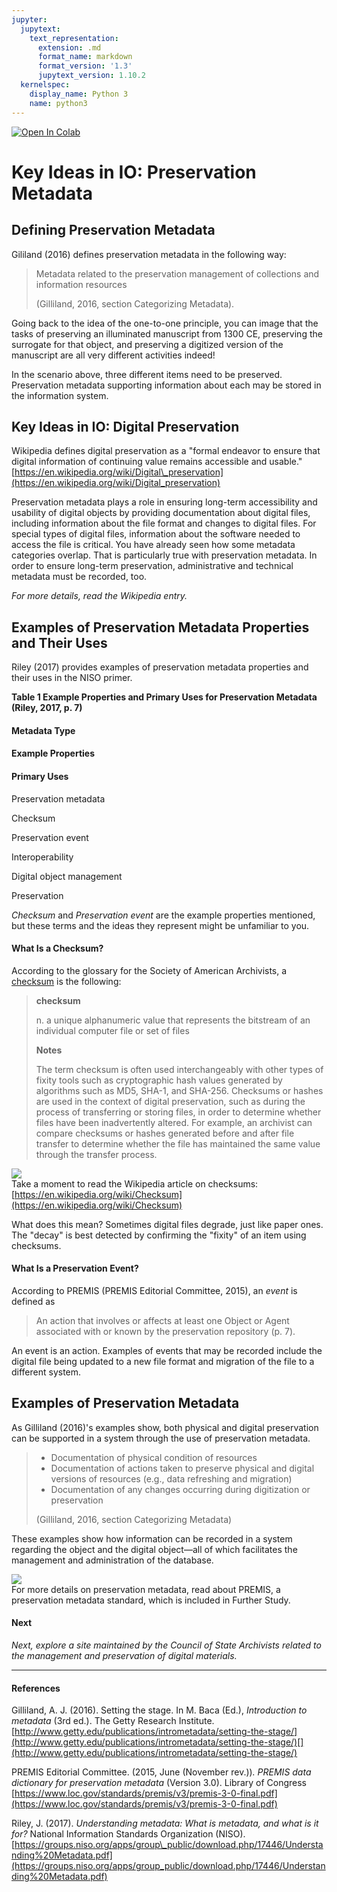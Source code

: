 ```yaml
---
jupyter:
  jupytext:
    text_representation:
      extension: .md
      format_name: markdown
      format_version: '1.3'
      jupytext_version: 1.10.2
  kernelspec:
    display_name: Python 3
    name: python3
---
```


<!-- #region id="view-in-github" colab_type="text" -->
<a href="https://colab.research.google.com/github/e3la/Organizing-Information-in-Information-Agencies/blob/master/mod7_g.ipynb" target="_parent"><img src="https://colab.research.google.com/assets/colab-badge.svg" alt="Open In Colab"/></a>
<!-- #endregion -->

<!-- #region id="PpyUkkHKVntb" -->
Key Ideas in IO: Preservation Metadata
======================================

**Defining Preservation Metadata**
----------------------------------

Gililand (2016) defines preservation metadata in the following way:

> Metadata related to the preservation management of collections and information resources
> 
> (Gilliland, 2016, section Categorizing Metadata).

Going back to the idea of the one-to-one principle, you can image that the tasks of preserving an illuminated manuscript from 1300 CE, preserving the surrogate for that object, and preserving a digitized version of the manuscript are all very different activities indeed! 

In the scenario above, three different items need to be preserved. Preservation metadata supporting information about each may be stored in the information system. 

**Key Ideas in IO: Digital Preservation**
-----------------------------------------

Wikipedia defines digital preservation as a "formal endeavor to ensure that digital information of continuing value remains accessible and usable." [https://en.wikipedia.org/wiki/Digital\_preservation](https://en.wikipedia.org/wiki/Digital_preservation)

Preservation metadata plays a role in ensuring long-term accessibility and usability of digital objects by providing documentation about digital files, including information about the file format and changes to digital files. For special types of digital files, information about the software needed to access the file is critical. You have already seen how some metadata categories overlap. That is particularly true with preservation metadata. In order to ensure long-term preservation, administrative and technical metadata must be recorded, too. 

_For more details, read the Wikipedia entry._

**Examples of Preservation Metadata Properties and Their Uses**
---------------------------------------------------------------

Riley (2017) provides examples of preservation metadata properties and their uses in the NISO primer. 

**Table 1 Example Properties and Primary Uses for Preservation Metadata** **(Riley, 2017, p. 7)**

#### **Metadata Type**

#### **Example Properties**

#### **Primary Uses**

Preservation metadata

Checksum

Preservation event

Interoperability

Digital object management

Preservation

_Checksum_ and _Preservation event_ are the example properties mentioned, but these terms and the ideas they represent might be unfamiliar to you. 

#### What Is a Checksum?

According to the glossary for the Society of American Archivists, a [checksum](https://dictionary.archivists.org/entry/checksum.html) is the following:

> **checksum**
> 
> n. a unique alphanumeric value that represents the bitstream of an individual computer file or set of files
> 
> **Notes**
> 
> The term checksum is often used interchangeably with other types of fixity tools such as cryptographic hash values generated by algorithms such as MD5, SHA-1, and SHA-256. Checksums or hashes are used in the context of digital preservation, such as during the process of transferring or storing files, in order to determine whether files have been inadvertently altered. For example, an archivist can compare checksums or hashes generated before and after file transfer to determine whether the file has maintained the same value through the transfer process.

![](https://missouri.instructure.com/courses/49361/files/8633278/download)  
Take a moment to read the Wikipedia article on checksums: [https://en.wikipedia.org/wiki/Checksum](https://en.wikipedia.org/wiki/Checksum)

What does this mean? Sometimes digital files degrade, just like paper ones. The "decay" is best detected by confirming the "fixity" of an item using checksums. 

#### What Is a Preservation Event?

According to PREMIS (PREMIS Editorial Committee, 2015), an _event_ is defined as

> An action that involves or affects at least one Object or Agent associated with or known by the preservation repository (p. 7).

An event is an action. Examples of events that may be recorded include the digital file being updated to a new file format and migration of the file to a different system.

**Examples of Preservation Metadata**
-------------------------------------

As Gilliland (2016)'s examples show, both physical and digital preservation can be supported in a system through the use of preservation metadata. 

> *   Documentation of physical condition of resources
> *   Documentation of actions taken to preserve physical and digital versions of resources (e.g., data refreshing and migration)
> *   Documentation of any changes occurring during digitization or preservation
> 
> (Gilliland, 2016, section Categorizing Metadata)

These examples show how information can be recorded in a system regarding the object and the digital object—all of which facilitates the management and administration of the database. 

![](https://missouri.instructure.com/courses/49361/files/8633278/download)  
For more details on preservation metadata, read about PREMIS, a preservation metadata standard, which is included in Further Study.

#### **Next**

_Next, explore a site maintained by the Council of State Archivists related to the management and preservation of digital materials._

* * *

#### References

Gilliland, A. J. (2016). Setting the stage. In M. Baca (Ed.), _Introduction to metadata_ (3rd ed.). The Getty Research Institute. [http://www.getty.edu/publications/intrometadata/setting-the-stage/](http://www.getty.edu/publications/intrometadata/setting-the-stage/)[](http://www.getty.edu/publications/intrometadata/setting-the-stage/)

PREMIS Editorial Committee. (2015, June (November rev.))_. PREMIS data dictionary for preservation metadata_ (Version 3.0). Library of Congress [https://www.loc.gov/standards/premis/v3/premis-3-0-final.pdf](https://www.loc.gov/standards/premis/v3/premis-3-0-final.pdf)

Riley, J. (2017). _Understanding metadata: What is metadata, and what is it for?_ National Information Standards Organization (NISO). [https://groups.niso.org/apps/group\_public/download.php/17446/Understanding%20Metadata.pdf](https://groups.niso.org/apps/group_public/download.php/17446/Understanding%20Metadata.pdf)
<!-- #endregion -->
